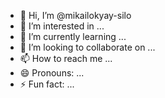- 👋 Hi, I’m @mikailokyay-silo
- 👀 I’m interested in ...
- 🌱 I’m currently learning ...
- 💞️ I’m looking to collaborate on ...
- 📫 How to reach me ...
- 😄 Pronouns: ...
- ⚡ Fun fact: ...

<!---
mikailokyay-silo/mikailokyay-silo is a ✨ special ✨ repository because its `README.md` (this file) appears on your GitHub profile.
You can click the Preview link to take a look at your changes.
--->
